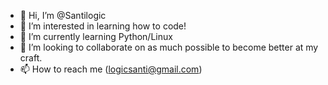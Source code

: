 - 👋 Hi, I’m @Santilogic
- 👀 I’m interested in learning how to code!
- 🌱 I’m currently learning Python/Linux
- 💞️ I’m looking to collaborate on as much possible to become better at my craft. 
- 📫 How to reach me (logicsanti@gmail.com) 

<!---
Santilogic/Santilogic is a ✨ special ✨ repository because its `README.md` (this file) appears on your GitHub profile.
You can click the Preview link to take a look at your changes.
--->
